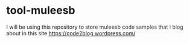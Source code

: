 # tool-muleesb
I will be using this repository to store muleesb code samples that I blog about in this site https://code2blog.wordpress.com/
